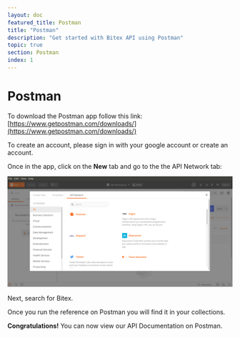```yaml
---
layout: doc
featured_title: Postman
title: "Postman"
description: "Get started with Bitex API using Postman"
topic: true
section: Postman
index: 1
---
```

# Postman

To download the Postman app follow this link: [https://www.getpostman.com/downloads/](https://www.getpostman.com/downloads/)

To create an account, please sign in with your google account or create an account.

Once in the app, click on the **New** tab and go to the the API Network tab:

![ApiNetworkSearch](/assets/images/ApiNetworkSearch.png)

Next, search for Bitex.

Once you run the reference on Postman you will find it in your collections.

**Congratulations!** You can now view our API Documentation on Postman.